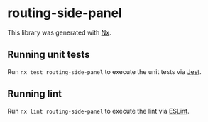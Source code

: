 # routing-side-panel

This library was generated with [Nx](https://nx.dev).

## Running unit tests

Run `nx test routing-side-panel` to execute the unit tests via [Jest](https://jestjs.io).

## Running lint

Run `nx lint routing-side-panel` to execute the lint via [ESLint](https://eslint.org/).
